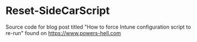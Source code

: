 # Reset-SideCarScript
Source code for blog post titled "How to force Intune configuration script to re-run" found on https://www.powers-hell.com